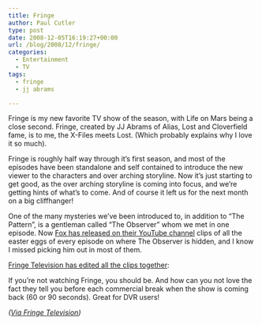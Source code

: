 ```yaml
---
title: Fringe
author: Paul Cutler
type: post
date: 2008-12-05T16:19:27+00:00
url: /blog/2008/12/fringe/
categories:
  - Entertainment
  - TV
tags:
  - fringe
  - jj abrams

---
```

Fringe is my new favorite TV show of the season, with Life on Mars being a close second. Fringe, created by JJ Abrams of Alias, Lost and Cloverfield fame, is to me, the X-Files meets Lost. (Which probably explains why I love it so much).

Fringe is roughly half way through it&#8217;s first season, and most of the episodes have been standalone and self contained to introduce the new viewer to the characters and over arching storyline. Now it&#8217;s just starting to get good, as the over arching storyline is coming into focus, and we&#8217;re getting hints of what&#8217;s to come. And of course it left us for the next month on a big cliffhanger!

One of the many mysteries we&#8217;ve been introduced to, in addition to &#8220;The Pattern&#8221;, is a gentleman called &#8220;The Observer&#8221; whom we met in one episode. Now [Fox has released on their YouTube channel][1] clips of all the easter eggs of every episode on where The Observer is hidden, and I know I missed picking him out in most of them.

[Fringe Television has edited all the clips together][2]:



If you&#8217;re not watching Fringe, you should be. And how can you not love the fact they tell you before each commercial break when the show is coming back (60 or 90 seconds). Great for DVR users!

_([Via Fringe Television][2])_

 [1]: http://www.youtube.com/fox
 [2]: http://www.fringetelevision.com/2008/12/observer-catch-him-if-you-can.html
